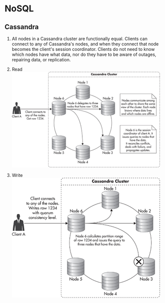 # NoSQL

## Cassandra
1. All nodes in a Cassandra cluster are functionally equal. Clients can connect to any of Cassandra's nodes, and when they connect that node becomes the client's session coordinator. Clients do not need to know which nodes have what data, nor do they have to be aware of outages, repairing data, or replication.
1. Read
    ![Cassandra Read](../img/cassandra-read.jpg)

1. Write
    ![Cassanra Write](../img/cassandra-write.jpg)
